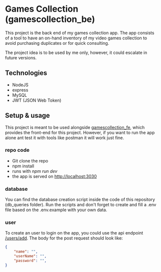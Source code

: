 # Games Collection (gamescollection_be)
This project is the back end of my games collection app. The app consists of a tool to have an on-hand inventory of my video games collection to avoid purchasing duplicates or for quick consulting.

The project idea is to be used by me only, however, it could escalate in future versions.

## Technologies
* NodeJS
* express
* MySQL
* JWT (JSON Web Token)

## Setup & usage
This project is meant to be used alongside [gamescollection_fe](https://github.com/keff6/gamescollection_fe), which provides the front-end for this project. However, if you want to run the app alone ant test it with tools like postman it will work just fine.


### repo code
+ Git clone the repo
+ npm install
+ runs with *npm run dev*
+ the app is served on [http://localhost:3030](http://localhost:3030)

### database
You can find the database creation script inside the code of this repository (db_queries folder). Run the scripts and don't forget to create and fill a .env file based on the .env.example with your own data.

### user
To create an user to login on the app, you could use the api endpoint [/users/add](http://localhost:3030/users/add). 
The body for the post request should look like:

```json
{
	"name": "",
	"userName": "",
	"password": "",
}
```

